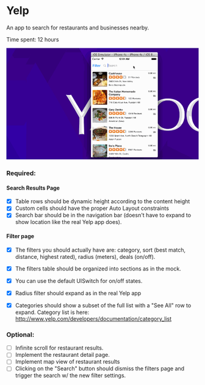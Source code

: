 Yelp
=========

An app to search for restaurants and businesses nearby.

Time spent: 12 hours

![Video Walkthrough](yelp.gif)

### Required:
#### Search Results Page
* [x] Table rows should be dynamic height according to the content height
* [x] Custom cells should have the proper Auto Layout constraints
* [x] Search bar should be in the navigation bar (doesn't have to expand to show location like the real Yelp app does).

#### Filter page

* [x] The filters you should actually have are: category, sort (best match, distance, highest rated), radius (meters), deals (on/off).
* [x] The filters table should be organized into sections as in the mock.
* [x] You can use the default UISwitch for on/off states.
* [x] Radius filter should expand as in the real Yelp app
* [x] Categories should show a subset of the full list with a "See All" row to expand. Category list is here: http://www.yelp.com/developers/documentation/category_list


### Optional:
* [ ] Infinite scroll for restaurant results.
* [ ] Implement the restaurant detail page.
* [ ] Implement map view of restaurant results
* [ ] Clicking on the "Search" button should dismiss the filters page and trigger the search w/ the new filter settings.
